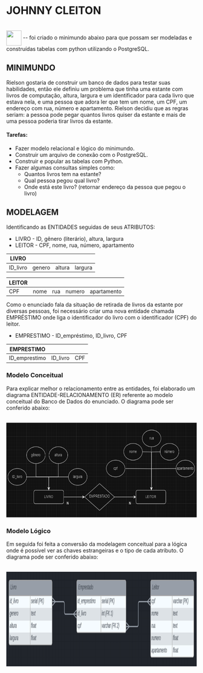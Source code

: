 # JOHNNY CLEITON

<div>
  <div style="display: inline_block"><br>
    <img align="center" height="40" width="40" src="https://cdn.jsdelivr.net/gh/devicons/devicon/icons/postgresql/postgresql-plain.svg" /> -- foi criado o minimundo abaixo para que possam ser modeladas e construídas tabelas com python utilizando o PostgreSQL.
  </div>
</div>



## MINIMUNDO

Rielson gostaria de construir um banco de dados para testar suas habilidades, então ele definiu um problema que tinha uma estante com livros de computação, altura, largura e um identificador para cada livro que estava nela, e uma pessoa que adora ler que tem um nome, um CPF, um endereço com rua, número e apartamento. Rielson decidiu que as regras seriam: a pessoa pode pegar quantos livros quiser da estante e mais de uma pessoa poderia tirar livros da estante.

#### Tarefas:

- Fazer modelo relacional e lógico do minimundo.
- Construir um arquivo de conexão com o PostgreSQL.
- Construir e popular as tabelas com Python.
- Fazer algumas consultas simples como:
    - Quantos livros tem na estante?
    - Qual pessoa pegou qual livro?
    - Onde está este livro? (retornar endereço da pessoa que pegou o livro)

## MODELAGEM

Identificando as ENTIDADES seguidas de seus ATRIBUTOS:

- LIVRO - ID, gênero (literário), altura, largura
- LEITOR - CPF, nome, rua, número, apartamento

|  LIVRO   |          |          |          |  
| -------- | -------- | -------- | -------- | 
| ID_livro | genero   | altura   | largura  |          

|  LEITOR  |          |          |          |              | 
| -------- | -------- | -------- | -------- | ------------ | 
|   CPF    |   nome   |   rua    |  numero  | apartamento  | 

Como o enunciado fala da situação de retirada de livros da estante por diversas pessoas, foi necessário criar uma nova entidade chamada EMPRÉSTIMO onde liga o identificador do livro com o identificador (CPF) do leitor.

- EMPRESTIMO - ID_empréstimo, ID_livro, CPF

| EMPRESTIMO     |          |          |     
| -------------- | -------- | -------- | 
| ID_emprestimo  | ID_livro |   CPF    |

### Modelo Conceitual

Para explicar melhor o relacionamento entre as entidades, foi elaborado um diagrama ENTIDADE-RELACIONAMENTO (ER) referente ao modelo conceitual do Banco de Dados do enunciado. O diagrama pode ser conferido abaixo:


<div style="display: block"><br>
  <img  height="250" alt="coding-time" src="assets/modelo-conceitual.png">
</div>

### Modelo Lógico

Em seguida foi feita a conversão da modelagem conceitual para a lógica onde é possível ver as chaves estrangeiras e o tipo de cada atributo. O diagrama pode ser conferido abaixo:

<div style="display: block"><br>
  <img  height="250" alt="coding-time" src="assets/modelo-logico.png">
</div>




